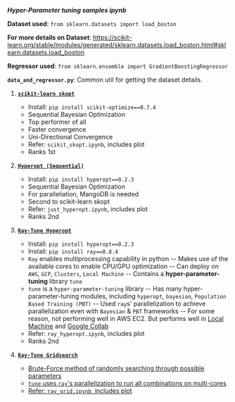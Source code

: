 ***Hyper-Parameter tuning samples ipynb***

**Dataset used**: `from sklearn.datasets import load_boston`

**For more details on Dataset**: https://scikit-learn.org/stable/modules/generated/sklearn.datasets.load_boston.html#sklearn.datasets.load_boston

**Regressor used**: `from sklearn.ensemble import GradientBoostingRegressor`

**`data_and_regressor.py`**: Common util for getting the dataset details.

1. <u>**`scikit-learn skopt`**</u>
    - Install: `pip install scikit-optimize==0.7.4`
    - Sequential Bayesian Optimization
    - Top performer of all
    - Faster convergence
    - Uni-Directional Convergence
    - Refer: `scikit_skopt.ipynb`, includes plot
    - Ranks 1st

2. <u>**`Hyperopt (Sequential)`**</u>
    - Install: `pip install hyperopt==0.2.3`
    - Sequential Bayesian Optimization
    - For paralleliation, MangoDB is needed
    - Second to scikit-learn skopt
    - Refer: `just_hyperopt.ipynb`, includes plot
    - Ranks 2nd

3. <u>**`Ray-Tune Hyperopt`**</u>
    - Install: `pip install hyperopt==0.2.3`
    - Install: `pip install ray==0.8.4`
    - `Ray` enables multiprocessing capability in python
        -- Makes use of the available cores to enable CPU/GPU optimization
        -- Can deploy on `AWS`, `GCP`, `Clusters`, `Local Machine`
        -- Contains a **hyper-parameter-tuning** library `tune`
    - `tune` is a `hyper-parameter-tuning` library
        -- Has many hyper-parameter-tuning modules, including `hyperopt`, `bayesian`, `Population Based Training (PBT)`
        -- Used `ray`s' parallelization to achieve parallelization even with `Bayesian` & `PBT` frameworks
        -- For some reason, not performing well in AWS EC2. But performs well in <u>Local Machine</u> and <u> Google Collab</u>
    - Refer: `ray_hyperopt.ipynb`, includes plot
    - Ranks 2nd


4. <u>**`Ray-Tune Gridsearch`**
    - Brute-Force method of randomly searching through possible parameters
    - `tune` uses `ray`'s parallelization to run all combinations on multi-cores
    - Refer: `ray_grid.ipynb`, includes plot


